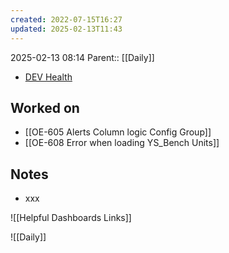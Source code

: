 ```yaml
---
created: 2022-07-15T16:27
updated: 2025-02-13T11:43
---
```

2025-02-13 08:14
Parent:: [[Daily]] 

- [DEV Health](https://health-configdev.mixtelematics.com/public/mapshow.htm?id=2001&mapid=1A35514B-E08F-4B7C-90B8-CD1774AE8CA3)

## Worked on

- [[OE-605 Alerts Column logic Config Group]]
- [[OE-608 Error when loading YS_Bench Units]]

## Notes

- xxx

![[Helpful Dashboards Links]]

![[Daily]]
